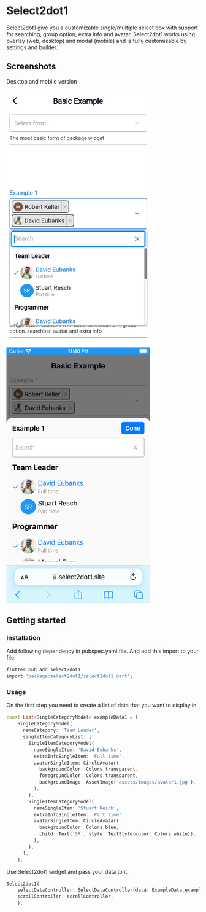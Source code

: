 <!--
This README describes the package. If you publish this package to pub.dev,
this README's contents appear on the landing page for your package.

For information about how to write a good package README, see the guide for
[writing package pages](https://dart.dev/guides/libraries/writing-package-pages).

For general information about developing packages, see the Dart guide for
[creating packages](https://dart.dev/guides/libraries/create-library-packages)
and the Flutter guide for
[developing packages and plugins](https://flutter.dev/developing-packages).
-->
# Select2dot1

Select2dot1 give you a customizable single/multiple select box with support for 
searching, group option, extra info and avatar. Select2dot1 works using overlay
(web, desktop) and modal (mobile) and is fully customizable by settings and builder.

## Screenshots

Desktop and mobile version

<img src="screenshots/desktop_example.jpeg" width="375" height="667" />
<img src="screenshots/mobile_example.png" width="375" height="667" />


## Getting started

### Installation

Add following dependency in pubspec.yaml file. And add this import to your file.

```bash
flutter pub add select2dot1
import 'package:select2dot1/select2dot1.dart';
```

### Usage

On the first step you need to create a list of data that you want to display in.

```dart
const List<SingleCategoryModel> exampleData1 = [
    SingleCategoryModel(
      nameCategory: 'Team Leader',
      singleItemCategoryList: [
        SingleItemCategoryModel(
          nameSingleItem: 'David Eubanks',
          extraInfoSingleItem: 'Full time',
          avatarSingleItem: CircleAvatar(
            backgroundColor: Colors.transparent,
            foregroundColor: Colors.transparent,
            backgroundImage: AssetImage('assets/images/avatar1.jpg'),
          ),
        ),
        SingleItemCategoryModel(
          nameSingleItem: 'Stuart Resch',
          extraInfoSingleItem: 'Part time',
          avatarSingleItem: CircleAvatar(
            backgroundColor: Colors.blue,
            child: Text('SR', style: TextStyle(color: Colors.white)),
          ),
        ),
      ],
    ),
```



Use Select2dot1 widget and pass your data to it.

```dart
Select2dot1(
    selectDataController: SelectDataController(data: ExampleData.exampleData1),
    scrollController: scrollController,
    ),
```
